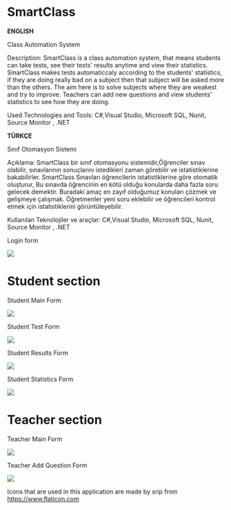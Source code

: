# SmartClass


**ENGLISH**

Class Automation System

Description:
SmartClass is a class automation system, that means students can take tests, see their tests' results anytime and view their statistics.
SmartClass makes tests automaticcaly according to the students' statistics, if they are doing really bad on a subject then that subject will be asked more than the others. The aim here is to solve subjects where they are weakest and try to improve.
Teachers can  add new questions and view students' statistics to see how they are doing.

Used Technologies and Tools: C#,Visual Studio, Microsoft SQL, Nunit, Source Monitor , .NET

**TÜRKÇE**

Sınıf Otomasyon Sistemi

Açıklama:
SmartClass bir sınıf otomasyonu sistemidir,Öğrenciler sınav olabilir, sınavlarının sonuçlarını istedikleri zaman görebilir ve istatistiklerine bakabilirler. SmartClass Sınavları öğrencilerin istatistiklerine göre otomatik oluşturur, Bu sınavda öğrencinin en kötü olduğu konularda daha fazla soru gelecek demektir. Buradaki amaç en zayıf olduğumuz konuları çözmek ve gelişmeye çalışmak.
Öğretmenler yeni soru eklebilir ve öğrencileri kontrol etmek için istatistiklerini görüntüleyebilir.


Kullanılan Teknolojiler ve araçlar: C#,Visual Studio, Microsoft SQL, Nunit, Source Monitor , .NET

Login form

![](Images/LoginForm.png)



# Student section

Student Main Form

![](Images/StudentForm.png)

Student Test Form

![](Images/TestForm.png)

Student Results Form

![](Images/ResultsForm.png)

Student Statistics Form

![](Images/StatisticsForm.png)


# Teacher section

Teacher Main Form

![](Images/TeacherForm.png)


Teacher Add Question Form

![](Images/AddQuestionForm.png)









Icons that are used in this application are made by srip from https://www.flaticon.com

